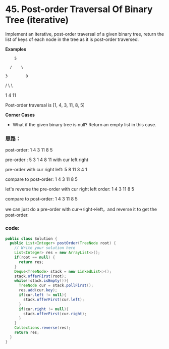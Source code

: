 # 45. Post-order Traversal Of Binary Tree \(iterative\)



Implement an iterative, post-order traversal of a given binary tree, return the list of keys of each node in the tree as it is post-order traversed.

**Examples**

        5

      /    \

    3        8

  /   \        \

1      4        11

Post-order traversal is \[1, 4, 3, 11, 8, 5\]

**Corner Cases**

* What if the given binary tree is null? Return an empty list in this case.

### 思路：

post-order: 1 4 3 11 8 5

pre-order : 5 3 1 4 8 11 with cur left right

pre-order with cur right left: 5  8 11 3 4 1

compare to post-order:        1   4   3  11 8 5

let's reverse the pre-order with cur right left order:  1 4 3 11 8 5

compare to post-order:                                                 1 4 3 11 8 5

we can just do a pre-order with cur-&gt;right-&gt;left，and reverse it to get the post-order.

### code:

```java
public class Solution {
  public List<Integer> postOrder(TreeNode root) {
    // Write your solution here
    List<Integer> res = new ArrayList<>();
    if(root == null) {
      return res;
    }
    Deque<TreeNode> stack = new LinkedList<>();
    stack.offerFirst(root);
    while(!stack.isEmpty()){
      TreeNode cur = stack.pollFirst();
      res.add(cur.key);
      if(cur.left != null){
        stack.offerFirst(cur.left);
      }
      if(cur.right != null){
        stack.offerFirst(cur.right);
      }
    }
    Collections.reverse(res);
    return res;
  }
}
```



